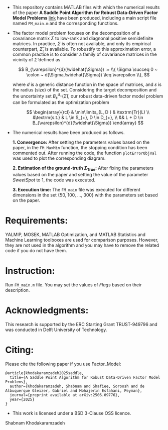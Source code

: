 - This repository contains MATLAB files with which the numerical results of the paper **A Saddle Point Algorithm for Robust Data-Driven Factor Model Problems** 
  [link](https://arxiv.org/abs/2506.09776) have been produced, including a main script file named `FM_main.m` and the corresponding functions. 

- The factor model problem focuses on the decomposition of a covariance matrix $\Sigma$ to low-rank and diagnonal positive semidefinite matrices. In practice, $\Sigma$ is 
  often not available, and only its empirical counterpart, $\widehat{\Sigma}$, is available. To robustify to this approximation error, a common practice is to consider a 
  family of covariance matrices in the vicinity of $\widehat{\Sigma}$ defined as
  
  $$ B_{\varepsilon}^{d}(\widehat{\Sigma}) := \\{ \Sigma \succeq 0 ~ \colon ~ d(\Sigma,\widehat{\Sigma}) \leq \varepsilon \\}, $$
  
  where $d$ is a generic distance function in the space of matrices, and $\varepsilon$ is the radius (size) of the set. Considering the target decomposition and the 
  uncertainty set $B_{\varepsilon}^{d_{+}}(\widehat{\Sigma})$, our robust data-driven factor model problem can be formulated as the optimization problem 
  
  $$ \begin{array}{rcl} 
		& \min\limits_{L, D } & \textrm{Tr}(L) \\
		&\textrm{s.t.} & L \in S_{+}, D \in D_{+}, \\
            	&& L + D \in B_{\varepsilon}^{d}(\widehat{\Sigma})
     \end{array} $$

- The numerical results have been produced as follows.

  **1. Convergence:** After setting the parameters values based on the paper, in the `FM_MaxMin` function, the stopping condition has been commented out. After
     running the code, the function `plotErrorObjVal` was used to plot the corresponding diagram. 

  **2. Estimation of the ground-truth $\Sigma_{\textrm{True}}$:** After fixing the parameters values based on the paper and setting the value of the parameter *SweetSpot* 
     to 1, the code was executed.

  **3. Execution time:** The `FM_main` file was executed for different dimensions in the set {50, 100, ..., 300} with the parameters set based on the paper.


# Requirements:

  YALMIP, MOSEK, MATLAB Optimization, and MATLAB Statistics and Machine Learning toolboxes are used for comparison purposes. However, they are not used in the algorithm
  and you may have to remove the related code if you do not have them.


# Instruction:

  Run `FM_main.m` file. You may set the values of *Flags* based on their description.


# Acknowledgments:

  This research is supported by the ERC Starting Grant TRUST-949796 and was conducted in Delft University of Technology.

# Citing:  

  Please cite the following paper if you use Factor_Model:

```
@article{khodakaramzadeh2025saddle,
  title={A Saddle Point Algorithm for Robust Data-Driven Factor Model Problems},
  author={Khodakaramzadeh, Shabnam and Shafiee, Soroosh and de Albuquerque Gleizer, Gabriel and Mohajerin Esfahani, Peyman},
  journal={preprint available at arXiv:2506.09776},
  year={2025}
}

```

- This work is licensed under a BSD 3-Clause OSS licence.


Shabnam Khodakaramzadeh







